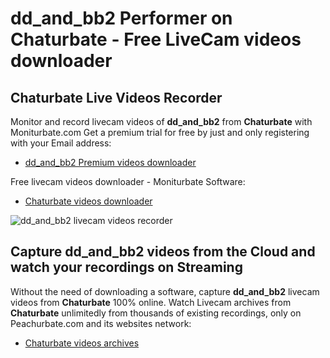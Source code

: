 # dd_and_bb2 Performer on Chaturbate - Free LiveCam videos downloader

## Chaturbate Live Videos Recorder

Monitor and record livecam videos of **dd_and_bb2** from **Chaturbate** with Moniturbate.com
Get a premium trial for free by just and only registering with your Email address:
* [dd_and_bb2 Premium videos downloader](https://moniturbate.com/request-demo-licence-key.html)

Free livecam videos downloader - Moniturbate Software:
* [Chaturbate videos downloader](https://moniturbate.com/moniturbate-download-software.html)

![dd_and_bb2 livecam videos recorder](https://peachurnet.com/templates/moniturbate-software.png)


## Capture dd_and_bb2 videos from the Cloud and watch your recordings on Streaming

Without the need of downloading a software, capture **dd_and_bb2** livecam videos from **Chaturbate** 100% online.
Watch Livecam archives from **Chaturbate** unlimitedly from thousands of existing recordings, only on Peachurbate.com and its websites network:
* [Chaturbate videos archives](https://peachurnet.com/)